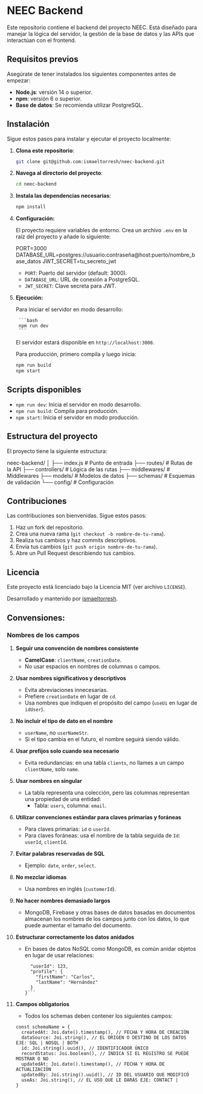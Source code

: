 # NEEC Backend

Este repositorio contiene el backend del proyecto NEEC.  Está diseñado para manejar la lógica del servidor, la gestión de la base de datos y las APIs que interactúan con el frontend.

## Requisitos previos

Asegúrate de tener instalados los siguientes componentes antes de empezar:

- **Node.js**: versión 14 o superior.
- **npm**: versión 6 o superior.
- **Base de datos**: Se recomienda utilizar PostgreSQL.

## Instalación

Sigue estos pasos para instalar y ejecutar el proyecto localmente:

1. **Clona este repositorio**:

   ```bash
   git clone git@github.com:ismaeltorresh/neec-backend.git  
   ```

2. **Navega al directorio del proyecto**:

    ```bash
    cd neec-backend
    ```

3. **Instala las dependencias necesarias**:

    ```bash
    npm install
    ```

4. **Configuración:**

   El proyecto requiere variables de entorno. Crea un archivo `.env` en la raíz del proyecto y añade lo siguiente:

    PORT=3000
    DATABASE_URL=postgres://usuario:contraseña@host:puerto/nombre_base_datos
    JWT_SECRET=tu_secreto_jwt

    * `PORT`: Puerto del servidor (default: 3000).
    * `DATABASE_URL`: URL de conexión a PostgreSQL.
    * `JWT_SECRET`: Clave secreta para JWT.

5. **Ejecución:**

   Para iniciar el servidor en modo desarrollo:

        ```bash
        npm run dev
        ```

   El servidor estará disponible en `http://localhost:3000`.

   Para producción, primero compila y luego inicia:

    ```bash
    npm run build
    npm start
    ```

## Scripts disponibles

- `npm run dev`: Inicia el servidor en modo desarrollo.
- `npm run build`: Compila para producción.
- `npm start`: Inicia el servidor en modo producción.

## Estructura del proyecto

El proyecto tiene la siguiente estructura:

neec-backend/
│
├── index.js          # Punto de entrada
├── routes/           # Rutas de la API
├── controllers/      # Lógica de las rutas
├── middlewares/      # Middlewares
├── models/           # Modelos de datos
├── schemas/          # Esquemas de validación
└── config/           # Configuración

## Contribuciones

Las contribuciones son bienvenidas.  Sigue estos pasos:

1. Haz un fork del repositorio.
2. Crea una nueva rama (`git checkout -b nombre-de-tu-rama`).
3. Realiza tus cambios y haz commits descriptivos.
4. Envía tus cambios (`git push origin nombre-de-tu-rama`).
5. Abre un Pull Request describiendo tus cambios.

## Licencia

Este proyecto está licenciado bajo la Licencia MIT (ver archivo `LICENSE`).

Desarrollado y mantenido por [ismaeltorresh](https://github.com/ismaeltorresh).

## **Convensiones:** ##

### Nombres de los campos ###

1. **Seguir una convención de nombres consistente**
    - **CamelCase**: `clientName`, `creationDate`.
    - No usar espacios en nombres de columnas o campos.

2. **Usar nombres significativos y descriptivos**
    - Evita abreviaciones innecesarias.
    - Prefiere `creationDate` en lugar de `cd`.
    - Usa nombres que indiquen el propósito del campo (`useUi` en lugar de `idUser`).

3. **No incluir el tipo de dato en el nombre**
    - `userName`, no `userNameStr`.
    - Si el tipo cambia en el futuro, el nombre seguirá siendo válido.

4. **Usar prefijos solo cuando sea necesario**
    - Evita redundancias: en una tabla `clients`, no llames a un campo `clientName`, solo `name`.
    
5. **Usar nombres en singular**
    - La tabla representa una colección, pero las columnas representan una propiedad de una entidad:
        - Tabla: `users`, columna: `email`.

6. **Utilizar convenciones estándar para claves primarias y foráneas**
    - Para claves primarias: `id` o `userId`.
    - Para claves foráneas: usa el nombre de la tabla seguida de `Id`: `userId`, `clientId`.
    
7. **Evitar palabras reservadas de SQL**
    - Ejemplo: `date`, `order`, `select`.

8. **No mezclar idiomas**
    - Usa nombres en inglés (`customerId`).

9. **No hacer nombres demasiado largos**
    - MongoDB, Firebase y otras bases de datos basadas en documentos almacenan los nombres de los campos junto con los datos, lo que puede aumentar el tamaño del documento.

10. **Estructurar correctamente los datos anidados**
    - En bases de datos NoSQL como MongoDB, es común anidar objetos en lugar de usar relaciones:
      ```{
        "userId": 123,
        "profile": {
          "firstName": "Carlos",
          "lastName": "Hernández"
        }
      }```

11. **Campos obligatorios**
    - Todos los schemas deben contener los siguientes campos:
    ```
    const schemaName = {
      createdAt: Joi.date().timestamp(), // FECHA Y HORA DE CREACIÓN
      dataSource: Joi.string(), // EL ORIGEN O DESTINO DE LOS DATOS EJE: SQL | NOSQL | BOTH
      id: Joi.string().uuid(), // IDENTIFICADOR ÚNICO
      recordStatus: Joi.boolean(), // INDICA SI EL REGISTRO SE PUEDE MOSTRAR O NO
      updatedAt: Joi.date().timestamp(), // FECHA Y HORA DE ACTUALIZACIÓN
      updatedBy: Joi.string().uuid(), // ID DEL USUARIO QUE MODIFICÓ
      useAs: Joi.string(), // EL USO QUE LE DARÁS EJE: CONTACT | 
    }
    ```
